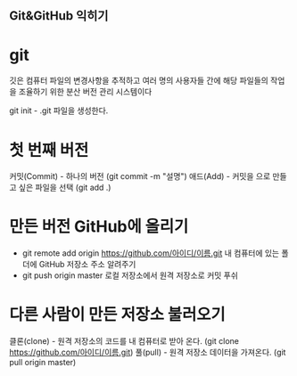 ## Git&GitHub 익히기

# git
깃은 컴퓨터 파일의 변경사항을 추적하고 여러 명의 사용자들 간에 해당 파일들의 작업을 조율하기 위한 분산 버전 관리 시스템이다

git init - .git 파일을 생성한다.

# 첫 번째 버전
커밋(Commit) - 하나의 버전 (git commit -m "설명")
애드(Add) - 커밋을 으로 만들고 싶은 파일을 선택 (git add .)

# 만든 버전 GitHub에 올리기
- git remote add origin https://github.com/아이디/이름.git
내 컴퓨터에 있는 폴더에 GitHub 저장소 주소 알려주기
- git push origin master
로컬 저장소에서 원격 저장소로 커밋 푸쉬

# 다른 사람이 만든 저장소 불러오기
클론(clone) - 원격 저장소의 코드를 내 컴퓨터로 받아 온다. (git clone https://github.com/아이디/이름.git)
풀(pull) - 원격 저장소 데이터을 가져온다. (git pull origin master)


